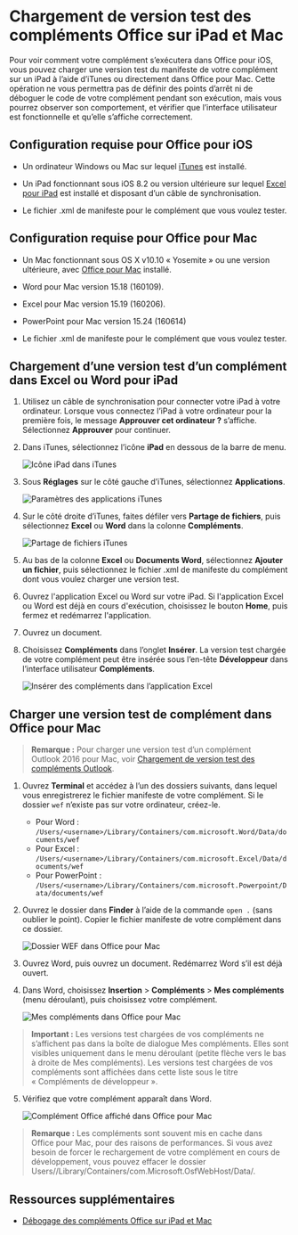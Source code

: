 
# <a name="sideload-office-add-ins-on-ipad-and-mac-for-testing"></a>Chargement de version test des compléments Office sur iPad et Mac

Pour voir comment votre complément s’exécutera dans Office pour iOS, vous pouvez charger une version test du manifeste de votre complément sur un iPad à l’aide d’iTunes ou directement dans Office pour Mac. Cette opération ne vous permettra pas de définir des points d’arrêt ni de déboguer le code de votre complément pendant son exécution, mais vous pourrez observer son comportement, et vérifier que l’interface utilisateur est fonctionnelle et qu’elle s’affiche correctement. 

## <a name="prerequisites-for-office-for-ios"></a>Configuration requise pour Office pour iOS



- Un ordinateur Windows ou Mac sur lequel [iTunes](http://www.apple.com/itunes/download/) est installé.
    
- Un iPad fonctionnant sous iOS 8.2 ou version ultérieure sur lequel [Excel pour iPad](https://itunes.apple.com/us/app/microsoft-excel/id586683407?mt=8) est installé et disposant d’un câble de synchronisation.
    
- Le fichier .xml de manifeste pour le complément que vous voulez tester.
    

## <a name="prerequisites-for-office-for-mac"></a>Configuration requise pour Office pour Mac



- Un Mac fonctionnant sous OS X v10.10 « Yosemite » ou une version ultérieure, avec [Office pour Mac](https://products.office.com/en-us/buy/compare-microsoft-office-products?tab=omac) installé.
    
- Word pour Mac version 15.18 (160109).
   
- Excel pour Mac version 15.19 (160206).

- PowerPoint pour Mac version 15.24 (160614)
    
- Le fichier .xml de manifeste pour le complément que vous voulez tester.
    

## <a name="sideload-an-add-in-on-excel-or-word-for-ipad"></a>Chargement d’une version test d’un complément dans Excel ou Word pour iPad

1. Utilisez un câble de synchronisation pour connecter votre iPad à votre ordinateur. Lorsque vous connectez l’iPad à votre ordinateur pour la première fois, le message **Approuver cet ordinateur ?** s’affiche. Sélectionnez **Approuver** pour continuer.

2. Dans iTunes, sélectionnez l’icône **iPad** en dessous de la barre de menu.
    
    ![Icône iPad dans iTunes](../../images/4ea35904-252e-45b4-88ad-14840d502bad.png)

3. Sous  **Réglages** sur le côté gauche d’iTunes, sélectionnez **Applications**.
    
    ![Paramètres des applications iTunes](../../images/a12d1bb6-b39f-496b-83de-6ac00b0b97a5.png)

4. Sur le côté droite d’iTunes, faites défiler vers  **Partage de fichiers**, puis sélectionnez  **Excel** ou **Word** dans la colonne **Compléments**.
    
    ![Partage de fichiers iTunes](../../images/3b2a53a2-e164-4ff0-ba42-83a8dc1a069f.png)

5. Au bas de la colonne  **Excel** ou **Documents Word**, sélectionnez  **Ajouter un fichier**, puis sélectionnez le fichier .xml de manifeste du complément dont vous voulez charger une version test. 
    
6. Ouvrez l'application Excel ou Word sur votre iPad. Si l'application Excel ou Word est déjà en cours d'exécution, choisissez le bouton  **Home**, puis fermez et redémarrez l'application.
    
7. Ouvrez un document.
    
8. Choisissez  **Compléments** dans l’onglet **Insérer**. La version test chargée de votre complément peut être insérée sous l’en-tête  **Développeur** dans l’interface utilisateur **Compléments**.
    
    ![Insérer des compléments dans l’application Excel](../../images/ed6033b0-ecec-4853-8ee7-9ef0884cb237.PNG)


## <a name="sideload-an-add-in-on-office-for-mac"></a>Charger une version test de complément dans Office pour Mac

> **Remarque :** Pour charger une version test d’un complément Outlook 2016 pour Mac, voir [Chargement de version test des compléments Outlook](sideload-outlook-add-ins-for-testing.md).

1. Ouvrez **Terminal** et accédez à l’un des dossiers suivants, dans lequel vous enregistrerez le fichier manifeste de votre complément. Si le dossier `wef` n’existe pas sur votre ordinateur, créez-le.
    
    - Pour Word : `/Users/<username>/Library/Containers/com.microsoft.Word/Data/documents/wef`    
    - Pour Excel : `/Users/<username>/Library/Containers/com.microsoft.Excel/Data/documents/wef`
    - Pour PowerPoint : `/Users/<username>/Library/Containers/com.microsoft.Powerpoint/Data/documents/wef`
    
2. Ouvrez le dossier dans **Finder** à l’aide de la commande `open .` (sans oublier le point). Copier le fichier manifeste de votre complément dans ce dossier.
    
    ![Dossier WEF dans Office pour Mac](../../images/bca689f8-bff4-421d-bc36-92c8ae0ddfba.png)

3. Ouvrez Word, puis ouvrez un document. Redémarrez Word s’il est déjà ouvert.
    
4. Dans Word, choisissez **Insertion** > **Compléments** > **Mes compléments** (menu déroulant), puis choisissez votre complément.
    
    ![Mes compléments dans Office pour Mac](../../images/4593430c-b33e-4895-b2be-63fe3c4d08bc.png)

  > **Important :** Les versions test chargées de vos compléments ne s’affichent pas dans la boîte de dialogue Mes compléments. Elles sont visibles uniquement dans le menu déroulant (petite flèche vers le bas à droite de Mes compléments). Les versions test chargées de vos compléments sont affichées dans cette liste sous le titre « Compléments de développeur ». 
    
5. Vérifiez que votre complément apparaît dans Word.
    
    ![Complément Office affiché dans Office pour Mac](../../images/a5cb2efc-1180-45b4-85a6-13df817b9d2c.png)
    
> **Remarque :** Les compléments sont souvent mis en cache dans Office pour Mac, pour des raisons de performances. Si vous avez besoin de forcer le rechargement de votre complément en cours de développement, vous pouvez effacer le dossier Users/<usr>/Library/Containers/com.Microsoft.OsfWebHost/Data/. 

## <a name="additional-resources"></a>Ressources supplémentaires


- [Débogage des compléments Office sur iPad et Mac](../testing/debug-office-add-ins-on-ipad-and-mac.md)
    

